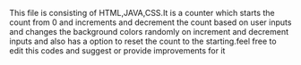 This file is consisting of HTML,JAVA,CSS.It is a counter which starts the count from 0 and increments and decrement the count based on user inputs and changes the background colors randomly on increment and decrement inputs and also has a option to reset the count to the starting.feel free to edit this codes and suggest or provide improvements for it

